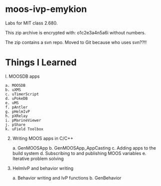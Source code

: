 # moos-ivp-emykion
Labs for MIT class 2.680.

This zip archive is encrypted with: o1c2e3a4n5a6i without numbers.

The zip contains a svn repo. Moved to Git because who uses svn??!!

# Things I Learned

l. MOOSDB apps

	a. MOOSDB
	b. uXMS
	c. uTimerScript
	d. uPokeDB
	e. uMS
	f. pAntler
	g. pHelmIvP
	h. pXRelay
	i. pMarineViewer
	j. pShare
	k. uField Toolbox

2. Writing MOOS apps in C/C++

	a. GenMOOSApp
	b. GenMOOSApp_AppCasting 
	c. Adding apps to the build system
	d. Subscribing to and publishing MOOS variables
	e. Iterative problem solving

3. HelmIvP and behavior writing
	
	a. Behavior writing and IvP functions
	b. GenBehavior
